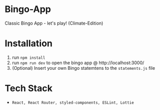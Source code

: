 # Bingo-App

Classic Bingo App - let's play! (Climate-Edition)

# Installation

1. run `npm install`
2. run `npm run dev` to open the bingo app @ http://localhost:3000/
3. (Optional) Insert your own Bingo statemtens to the `statements.js` file


# Tech Stack
- `React, React Router, styled-components, ESLint, Lottie`
